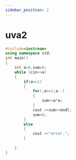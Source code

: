 ```yaml
---
sidebar_position: 2
---
```

# uva2

```cpp title="uva2.cpp" showLineNumbers
#include<iostream>
using namespace std;
int main()
{
	int a=0,sum=0;
	while (cin>>a)
	{
		if(a>=1)
		{
			for(;a>=1;a--)
			{
				sum+=a*a;
			}
			cout <<sum<<endl;
			sum=0;
		}
		else
		{
			cout <<"error.";
		}
		
	}
}
```